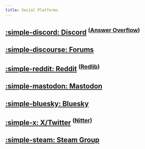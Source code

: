 ```yaml
---
title: Social Platforms
---
```


## [:simple-discord: Discord](https://discord.gg/WEu6BdFEtp) <sup>([Answer Overflow](https://www.answeroverflow.com/c/1072614816579063828/1143023993041993769))</sup>

## [:simple-discourse: Forums](https://universal-blue.discourse.group/c/bazzite/5)

## [:simple-reddit: Reddit](https://www.reddit.com/r/bazzite) <sup>([Redlib](https://redlib.perennialte.ch/r/Bazzite))</sup>

## [:simple-mastodon: Mastodon](https://fosstodon.org/@UniversalBlue)

## [:simple-bluesky: Bluesky](https://bsky.app/profile/bazzite.gg)

## [:simple-x: X/Twitter](https://x.com/bazzite_gg) <sup>([Nitter](https://xcancel.com/bazzite_gg))</sup>

## [:simple-steam: Steam Group](https://steamcommunity.com/groups/Bazzite)
